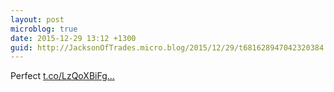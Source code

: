 ```yaml
---
layout: post
microblog: true
date: 2015-12-29 13:12 +1300
guid: http://JacksonOfTrades.micro.blog/2015/12/29/t681628947042320384.html
---
```

Perfect  [t.co/LzQoXBiFg...](https://t.co/LzQoXBiFgS)
